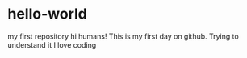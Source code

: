# hello-world
my first repository 
hi humans!
This is my first day on github.
Trying to understand it
I  love coding 
